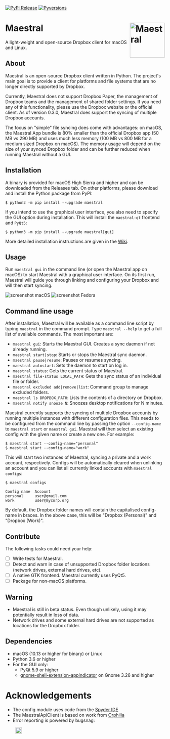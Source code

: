 [![PyPi Release](https://img.shields.io/pypi/v/maestral.svg)](https://pypi.org/project/maestral/)
[![Pyversions](https://img.shields.io/pypi/pyversions/maestral.svg)](https://pypi.org/pypi/maestral/)

# Maestral <img src="https://raw.githubusercontent.com/SamSchott/maestral-dropbox/master/maestral/resources/maestral.png" align="right" title="Maestral" width="110" height="110">

A light-weight and open-source Dropbox client for macOS and Linux.

## About

Maestral is an open-source Dropbox client written in Python. The project's main goal is to
provide a client for platforms and file systems that are no longer directly supported by
Dropbox.

Currently, Maestral does not support Dropbox Paper, the management of Dropbox teams and
the management of shared folder settings. If you need any of this functionality, please
use the Dropbox website or the official client. As of version 0.3.0, Maestral does
support the syncing of multiple Dropbox accounts.

The focus on "simple" file syncing does come with advantages: on macOS, the Maestral App
bundle is 80% smaller than the official Dropbox app (50 MB vs 290 MB) and uses much less
memory (100 MB vs 800 MB for a medium sized Dropbox on macOS). The memory usage will
depend on the size of your synced Dropbox folder and can be further reduced when running
Maestral without a GUI.

## Installation

A binary is provided for macOS High Sierra and higher and can be downloaded from the
Releases tab. On other platforms, please download and install the Python package from PyPI:
```console
$ python3 -m pip install --upgrade maestral
```
If you intend to use the graphical user interface, you also need to specify the GUI option
during installation. This will install the `maestral-qt` frontend and `PyQt5`:
```console
$ python3 -m pip install --upgrade maestral[gui]
```
More detailed installation instructions are given in the
[Wiki](https://github.com/SamSchott/maestral-dropbox/wiki/Installation-Requirements).

## Usage

Run `maestral gui` in the command line (or open the Maestral app on macOS) to start
Maestral with a graphical user interface. On its first run, Maestral will guide you
through linking and configuring your Dropbox and will then start syncing.

![screenshot macOS](https://raw.githubusercontent.com/SamSchott/maestral-dropbox/master/screenshots/macOS_dark.png)
![screenshot Fedora](https://raw.githubusercontent.com/SamSchott/maestral-dropbox/master/screenshots/Ubuntu.png)

## Command line usage

After installation, Maestral will be available as a command line script by typing
`maestral` in the command prompt. Type `maestral --help` to get a full list of available
commands. The most important are:

- `maestral gui`: Starts the Maestral GUI. Creates a sync daemon if not already running.
- `maestral start|stop`: Starts or stops the Maestral sync daemon.
- `maestral pause|resume`: Pauses or resumes syncing.
- `maestral autostart`: Sets the daemon to start on log in.
- `maestral status`: Gets the current status of Maestral.
- `maestral file-status LOCAL_PATH`: Gets the sync status of an individual file or folder.
- `maestral excluded add|remove|list`: Command group to manage excluded folders.
- `maestral ls DROPBOX_PATH`: Lists the contents of a directory on Dropbox.
- `maestral notify snooze N`: Snoozes desktop notifications for N minutes.

Maestral currently supports the syncing of multiple Dropbox accounts by running multiple
instances with different configuration files. This needs to be configured from the
command line by passing the option `--config-name` to `maestral start` or `maestral gui`.
Maestral will then select an existing config with the given name or create a new one.
For example:

```console
$ maestral start --config-name="personal"
$ maestral start --config-name="work"
```
This will start two instances of Maestral, syncing a private and a work account,
respectively. Configs will be automatically cleared when unlinking an account and you can
list all currently linked accounts with `maestral configs`:

```console
$ maestral configs

Config name  Account
personal     user@gmail.com
work         user@mycorp.org

```

By default, the Dropbox folder names will contain the capitalised config-name in braces.
In the above case, this will be "Dropbox (Personal)" and "Dropbox (Work)".

## Contribute

The following tasks could need your help:

- [ ] Write tests for Maestral.
- [ ] Detect and warn in case of unsupported Dropbox folder locations (network drives,
      external hard drives, etc).
- [ ] A native GTK frontend. Maestral currently uses PyQt5.
- [ ] Package for non-macOS platforms.

## Warning

- Maestral is still in beta status. Even though unlikely, using it may potentially
  result in loss of data.
- Network drives and some external hard drives are not supported as locations for the
  Dropbox folder.

## Dependencies

- macOS (10.13 or higher for binary) or Linux
- Python 3.6 or higher
- For the GUI only:
  - PyQt 5.9 or higher
  - [gnome-shell-extension-appindicator](https://github.com/ubuntu/gnome-shell-extension-appindicator)
    on Gnome 3.26 and higher

# Acknowledgements

- The config module uses code from the [Spyder IDE](https://github.com/spyder-ide)
- The MaestralApiClient is based on work from [Orphilia](https://github.com/ksiazkowicz/orphilia-dropbox)
- Error reporting is powered by bugsnag:

&nbsp;&nbsp;&nbsp;&nbsp;&nbsp;&nbsp;&nbsp; <a href="https://bugsnag.com"> <img src="https://global-uploads.webflow.com/5c741219fd0819540590e785/5c741219fd0819856890e790_asset%2039.svg" title="Bugsnag text" height="20"></a>

